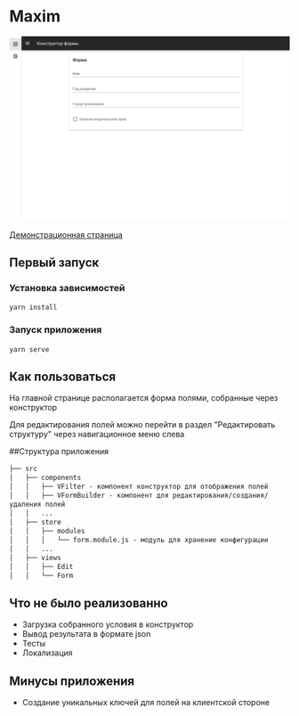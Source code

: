 # Maxim

![Preview](preview.png)

[Демонстрационная страница](http://maxim-homework.surge.sh/edit#new)

## Первый запуск

### Установка зависимостей
```
yarn install
```

### Запуск приложения
```
yarn serve
```

## Как пользоваться

На главной странице располагается форма полями, собранные через конструктор

Для редактирования полей можно перейти в раздел "Редактировать структуру" через навигационное меню слева

##Структура приложения

```
├── src
│   ├── components
│   │   ├── VFilter - компонент конструктор для отображения полей
│   │   ├── VFormBuilder - компонент для редактирования/создания/удаления полей
│   │   ...
│   ├── store
│   │   ├── modules 
│   │   │   └── form.module.js - модуль для хранение конфигурации
│   │   ...
│   ├── views
│   │   ├── Edit
│   │   └── Form
```

## Что не было реализованно

* Загрузка собранного условия в конструктор
* Вывод результата в формате json
* Тесты
* Локализация

## Минусы приложения
* Создание уникальных ключей для полей на клиентской стороне
